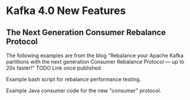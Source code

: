 # Kafka 4.0 New Features
## The Next Generation Consumer Rebalance Protocol

The following examples are from the blog "Rebalance your Apache Kafka partitions with the next generation Consumer Rebalance Protocol — up to 20x faster!" TODO Link once published

Example bash script for rebalance performance testing.

Example Java consumer code for the new "consumer" protocol. 
